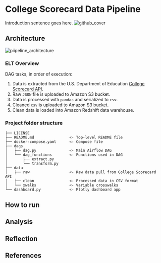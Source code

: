 # College Scorecard Data Pipeline

Introduction sentence goes here.
![github_cover](https://user-images.githubusercontent.com/44434691/182048007-cda399cc-57c9-4779-b6d4-da21bf3d3086.jpeg)

## Architecture
![piipeline_architecture](https://user-images.githubusercontent.com/44434691/182048113-0e660af9-ccc9-45ee-b2cf-e74bccd232f5.jpg)

### ELT Overview

DAG tasks, in order of execution:
1. Data is extracted from the U.S. Department of Education [College Scorecard API](https://collegescorecard.ed.gov/data/documentation/).
2. Raw `JSON` file is uploaded to Amazon S3 bucket.
3. Data is processed with `pandas` and serialized to `csv`.
4. Cleaned `csv` is uploaded to Amazon S3 bucket.
5. Clean data is loaded into Amazon Redshift data warehouse.

### Project folder structure

```
├── LICENSE
├── README.md                <- Top-level README file
├── docker-compose.yaml      <- Compose file 
├── dags
│   ├── dag.py               <- Main Airflow DAG
│   └── dag_functions        <- Functions used in DAG
│       ├── extract.py
│       └── transform.py
├── data
│   ├── raw                  <- Raw data pull from College Scorecard API
│   ├── clean                <- Processed data in CSV format
│   └── xwalks               <- Variable crosswalks
└── dashboard.py             <- Plotly dashboard app
```

## How to run

## Analysis

## Reflection

## References
